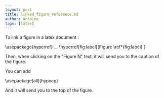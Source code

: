 ```yaml
---
layout: post
title: linked_figure_reference.md
author: Antoine
tags: [latex]
---
```

To link a figure in a latex document :

\usepackage{hyperref}
...
\hyperref[fig:label]{Figure \ref*{fig:label} }

Then, when clicking on the "Figure N" text, it will send you to the caption of the figure.

You can add 

\usepackage[all]{hypcap}

And it will send you to the top of the figure.
